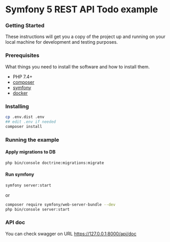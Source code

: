 # Symfony 5 REST API Todo example

### Getting Started

These instructions will get you a copy of the project up and running on your local machine 
for development and testing purposes. 

### Prerequisites

What things you need to install the software and how to install them.
- PHP 7.4+
- [composer](https://getcomposer.org/download/)
- [symfony](https://symfony.com/doc/current/setup.html)
- [docker](https://docs.docker.com/compose/install/)

### Installing

```bash
cp .env.dist .env
## edit .env if needed
composer install
```

### Running the example

#### Apply migrations to DB

```bash
php bin/console doctrine:migrations:migrate
```

#### Run symfony

```bash
symfony server:start 
```
or
```bash
composer require symfony/web-server-bundle --dev
php bin/console server:start
```

### API doc

You can check swagger on URL https://127.0.0.1:8000/api/doc
 
